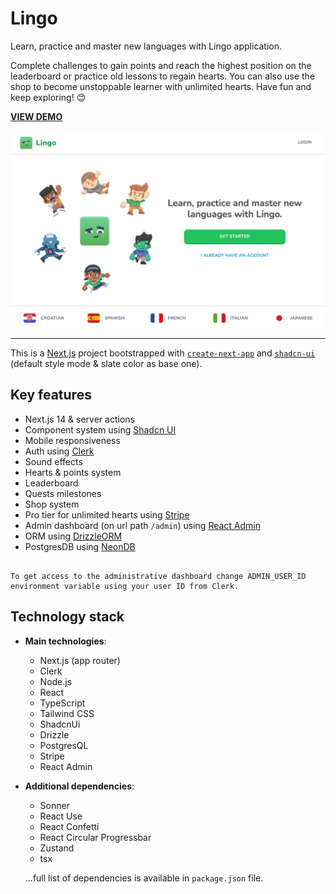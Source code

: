# Lingo

Learn, practice and master new languages with Lingo application.

Complete challenges to gain points and reach the highest position on the leaderboard or practice old lessons to regain hearts. You can also use the shop to become unstoppable learner with unlimited hearts. Have fun and keep exploring! 😊

**[VIEW DEMO](https://nextjs-lingo.vercel.app/)**

![App image](./public/meta/ogp-image.jpg)

---

This is a [Next.js](https://nextjs.org/) project bootstrapped with [`create-next-app`](https://github.com/vercel/next.js/tree/canary/packages/create-next-app) and [`shadcn-ui`](https://ui.shadcn.com/) (default style mode & slate color as base one).

## Key features

- Next.js 14 & server actions
- Component system using [Shadcn UI](https://ui.shadcn.com/)
- Mobile responsiveness
- Auth using [Clerk](https://clerk.com/)
- Sound effects
- Hearts & points system
- Leaderboard
- Quests milestones
- Shop system
- Pro tier for unlimited hearts using [Stripe](https://stripe.com/)
- Admin dashboard (on url path `/admin`) using [React Admin](https://marmelab.com/react-admin/)
- ORM using [DrizzleORM](https://orm.drizzle.team/)
- PostgresDB using [NeonDB](https://console.neon.tech/)

```

To get access to the administrative dashboard change ADMIN_USER_ID environment variable using your user ID from Clerk.

```

## Technology stack

- **Main technologies**:

  - Next.js (app router)
  - Clerk
  - Node.js
  - React
  - TypeScript
  - Tailwind CSS
  - ShadcnUi
  - Drizzle
  - PostgresQL
  - Stripe
  - React Admin

- **Additional dependencies**:

  - Sonner
  - React Use
  - React Confetti
  - React Circular Progressbar
  - Zustand
  - tsx

  ...full list of dependencies is available in `package.json` file.

